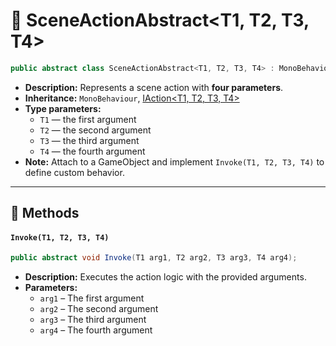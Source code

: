 # 🧩 SceneActionAbstract&lt;T1, T2, T3, T4&gt;

```csharp
public abstract class SceneActionAbstract<T1, T2, T3, T4> : MonoBehaviour, IAction<T1, T2, T3, T4>
```

- **Description:** Represents a scene action with **four parameters**.
- **Inheritance:** `MonoBehaviour`, [IAction&lt;T1, T2, T3, T4&gt;](IAction%604.md)
- **Type parameters:**
    - `T1` — the first argument
    - `T2` — the second argument
    - `T3` — the third argument
    - `T4` — the fourth argument
- **Note:** Attach to a GameObject and implement `Invoke(T1, T2, T3, T4)` to define custom behavior.

---

## 🏹 Methods

#### `Invoke(T1, T2, T3, T4)`

```csharp
public abstract void Invoke(T1 arg1, T2 arg2, T3 arg3, T4 arg4);
```

- **Description:** Executes the action logic with the provided arguments.
- **Parameters:**
    - `arg1` – The first argument
    - `arg2` – The second argument
    - `arg3` – The third argument
    - `arg4` – The fourth argument